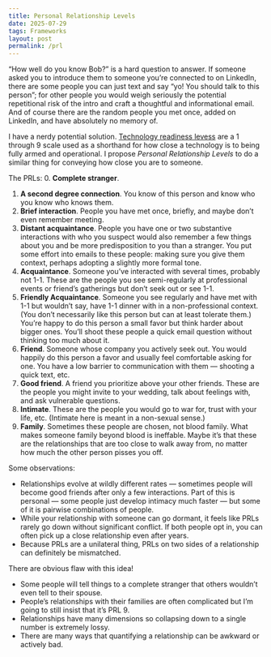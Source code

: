 ```yaml
---
title: Personal Relationship Levels  
date: 2025-07-29
tags: Frameworks
layout: post
permalink: /prl
---
```

“How well do you know Bob?” is a hard question to answer. If someone asked you to introduce them to someone you’re connected to on LinkedIn, there are some people you can just text and say “yo! You should talk to this person”; for other people you would weigh seriously the potential repetitional risk of the intro and craft a thoughtful and informational email. And of course there are the random people you met once, added on LinkedIn, and have absolutely no memory of. 

I have a nerdy potential solution. [Technology readiness levess](https://blog.benjaminreinhardt.com/trl) are a 1 through 9 scale used as a shorthand for how close a technology is to being fully armed and operational. I propose *Personal Relationship Levels* to do a similar thing for conveying how close you are to someone. 

The PRLs:
0. **Complete stranger**.
1. **A second degree connection**. You know of this person and know who you know who knows them. 
2. **Brief interaction**. People you have met once, briefly, and maybe don’t even remember meeting.
3. **Distant acquaintance**. People you have one or two substantive interactions with who you suspect would also remember a few things about you and be more predisposition to you than a stranger. You put some effort into emails to these people: making sure you give them context, perhaps adopting a slightly more formal tone. 
4. **Acquaintance**. Someone you’ve interacted with several times, probably not 1-1. These are the people you see semi-regularly at professional events or friend’s gatherings but don’t seek out or see 1-1. 
5. **Friendly Acquaintance**. Someone you see regularly and have met with 1-1 but wouldn’t say, have 1-1 dinner with in a non-professional context. (You don’t necessarily like this person but can at least tolerate them.) You’re happy to do this person a small favor but think harder about bigger ones. You’ll shoot these people a quick email question without thinking too much about it. 
6. **Friend**. Someone whose company you actively seek out. You would happily do this person a favor and usually feel comfortable asking for one. You have a low barrier to communication with them — shooting a quick text, etc. 
7. **Good friend**. A friend you prioritize above your other friends. These are the people you might invite to your wedding, talk about feelings with, and ask vulnerable questions. 
8. **Intimate**. These are the people you would go to war for, trust with your life, etc. (Intimate here is meant in a non-sexual sense.)
9. **Family**. Sometimes these people are chosen, not blood family. What makes someone family beyond blood is ineffable. Maybe it’s that these are the relationships that are too close to walk away from, no matter how much the other person pisses you off. 

Some observations:
- Relationships evolve at wildly different rates — sometimes people will become good friends after only a few interactions. Part of this is personal — some people just develop intimacy much faster — but some of it is pairwise combinations of people. 
- While your relationship with someone can go dormant, it feels like PRLs rarely go down without significant conflict. If both people opt in, you can often pick up a close relationship even after years.
- Because PRLs are a unilateral thing, PRLs on two sides of a relationship can definitely be mismatched. 

There are obvious flaw with this idea! 
- Some people will tell things to a complete stranger that others wouldn’t even tell to their spouse. 
- People’s relationships with their families are often complicated but I’m going to still insist that it’s PRL 9. 
- Relationships have many dimensions so collapsing down to a single number is extremely lossy. 
- There are many ways that quantifying a relationship can be awkward or actively bad. 